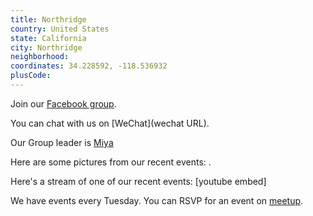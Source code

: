 ```yaml
---
title: Northridge
country: United States
state: California
city: Northridge
neighborhood: 
coordinates: 34.228592, -118.536932
plusCode:
---
```

Join our [Facebook group](https://www.facebook.com/groups/free.code.camp.northridge).

You can chat with us on [WeChat](wechat URL).

Our Group leader is [Miya](freecodecamp.org/miya)

Here are some pictures from our recent events:
![]().

Here's a stream of one of our recent events:
[youtube embed]

We have events every Tuesday. You can RSVP for an event on [meetup](meetupurl).

